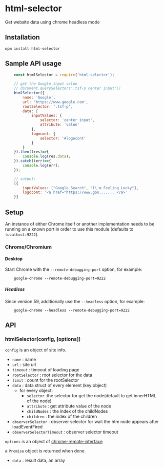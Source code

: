 # html-selector

Get website data using chrome headless mode

## Installation

```
npm install html-selector
```

## Sample API usage

```js
    const htmlSelector = require('html-selector');
    
    // get the Google input value
    // document.querySelector('.tsf-p center input'))
    htmlSelector({
        name: 'Google',
        url: 'https://www.google.com',
        rootSelector: '.tsf-p',
        data: {
            inputValues: { 
                selector: 'center input',
                attribute: 'value'
            },
            logocont: {
                selector: '#logocont'
            }
        }
    }).then((res)=>{
        console.log(res.data);
    }).catch((err)=>{
        console.log(err);
    });

    // output:
    [{ 
        inputValues: ["Google Search", "I\'m Feeling Lucky"],
        logocont: '<a href="https://www.goo....... </a>'
    }] 
```

## Setup

An instance of either Chrome itself or another implementation needs to be
running on a known port in order to use this module (defaults to
`localhost:9222`).

### Chrome/Chromium

#### Desktop

Start Chrome with the `--remote-debugging-port` option, for example:

```
    google-chrome --remote-debugging-port=9222
```

##### Headless

Since version 59, additionally use the `--headless` option, for example:

```
    google-chrome --headless --remote-debugging-port=9222
```


## API

### htmlSelector(config, [options])

`config` is an object of site info.

* `name` : name
* `url` : site url
* `timeout` : timeout of loading page 
* `rootSelector` : root selector for the data
* `limit` : count for the rootSelector
* `data` : data struct of every element (key:object)
    - for every object:
        + `selector` :the selector for get the node(default to get innerHTML of the node)
        + `attribute` : get attribute value of the node
        + `childNodes` : the index of the childNodes
        + `children` : the index of the children
* `observerSelector` : observer selector for wait the htm node appears after loadEventFired
* `observerSelectorTimeout` : observer selector timeout

`options` is an object of [chrome-remote-interface](https://github.com/cyrus-and/chrome-remote-interface#cdpoptions-callback)

a `Promise` object is returned when done.

* `data` : result data, an array





